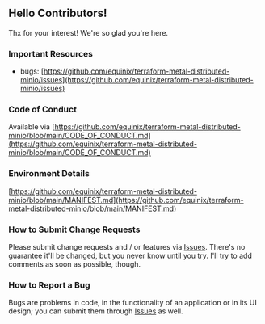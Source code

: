 ## Hello Contributors!
  Thx for your interest! We're so glad you're here. 

### Important Resources
  - bugs: [https://github.com/equinix/terraform-metal-distributed-minio/issues](https://github.com/equinix/terraform-metal-distributed-minio/issues)

### Code of Conduct
Available via [https://github.com/equinix/terraform-metal-distributed-minio/blob/main/CODE_OF_CONDUCT.md](https://github.com/equinix/terraform-metal-distributed-minio/blob/main/CODE_OF_CONDUCT.md)

### Environment Details
[https://github.com/equinix/terraform-metal-distributed-minio/blob/main/MANIFEST.md](https://github.com/equinix/terraform-metal-distributed-minio/blob/main/MANIFEST.md)

### How to Submit Change Requests
Please submit change requests and / or features via [Issues](https://github.com/equinix/terraform-metal-distributed-minio/issues). There's no guarantee it'll be changed, but you never know until you try. I'll try to add comments as soon as possible, though.

### How to Report a Bug
Bugs are problems in code, in the functionality of an application or in its UI design; you can submit them through [Issues](https://github.com/equinix/terraform-metal-distributed-minio/issues) as well.
